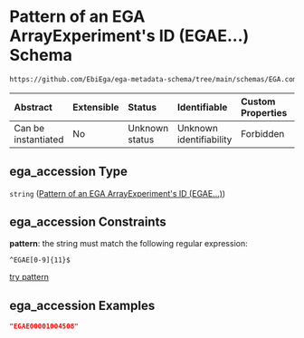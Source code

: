 # Pattern of an EGA ArrayExperiment's ID (EGAE...) Schema

```txt
https://github.com/EbiEga/ega-metadata-schema/tree/main/schemas/EGA.common-definitions.json#/definitions/object-id-and-object-type-check/anyOf/11/properties/object_id/properties/ega_accession
```



| Abstract            | Extensible | Status         | Identifiable            | Custom Properties | Additional Properties | Access Restrictions | Defined In                                                                                |
| :------------------ | :--------- | :------------- | :---------------------- | :---------------- | :-------------------- | :------------------ | :---------------------------------------------------------------------------------------- |
| Can be instantiated | No         | Unknown status | Unknown identifiability | Forbidden         | Allowed               | none                | [EGA.common-definitions.json*](../out/EGA.common-definitions.json "open original schema") |

## ega_accession Type

`string` ([Pattern of an EGA ArrayExperiment's ID (EGAE...)](ega-2-definitions-check-that-the-object_ids-accession-pattern-and-object_type-match-anyof-arrayexperiment-object_id-and-object_type-check-properties-object_id-properties-pattern-of-an-ega-arrayexperiments-id-egae.md))

## ega_accession Constraints

**pattern**: the string must match the following regular expression: 

```regexp
^EGAE[0-9]{11}$
```

[try pattern](https://regexr.com/?expression=%5EEGAE%5B0-9%5D%7B11%7D%24 "try regular expression with regexr.com")

## ega_accession Examples

```json
"EGAE00001004508"
```

